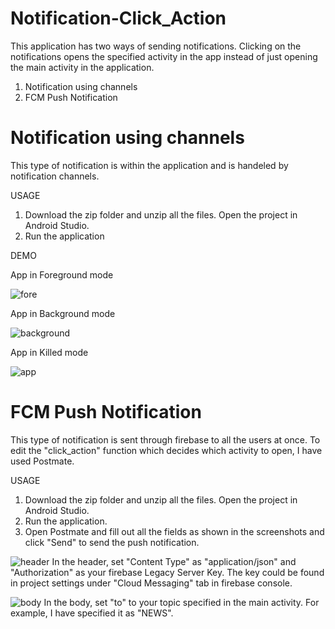 # Notification-Click_Action

This application has two ways of sending notifications. Clicking on the notifications opens the specified activity in the app instead of just opening the main activity in the application. 

1. Notification using channels
2. FCM Push Notification

# Notification using channels
This type of notification is within the application and is handeled by notification channels.

USAGE
1. Download the zip folder and unzip all the files. Open the project in Android Studio.
2. Run the application

DEMO

App in Foreground mode

![fore](https://user-images.githubusercontent.com/24483619/59982426-0b2c6480-95c7-11e9-91c0-2e42ef7b433c.gif)

App in Background mode

![background](https://user-images.githubusercontent.com/24483619/59982271-56914380-95c4-11e9-9e9f-ec53cccfd8f8.gif)

App in Killed mode

![app](https://user-images.githubusercontent.com/24483619/59982388-63169b80-95c6-11e9-9ae6-806ffaff93b4.gif)

# FCM Push Notification

This type of notification is sent through firebase to all the users at once. To edit the "click_action" function which decides which activity to open, I have used Postmate.

USAGE
1. Download the zip folder and unzip all the files. Open the project in Android Studio.
2. Run the application.
3. Open Postmate and fill out all the fields as shown in the screenshots and click "Send" to send the push notification.

![header](https://user-images.githubusercontent.com/24483619/59982520-804c6980-95c8-11e9-922f-eb85bfa16390.png)
In the header, set "Content Type" as "application/json" and "Authorization" as your firebase Legacy Server Key. The key could be found in project settings under "Cloud Messaging" tab in firebase console.

![body](https://user-images.githubusercontent.com/24483619/59982496-3f545500-95c8-11e9-862d-f8e102dc98b4.png)
In the body, set "to" to your topic specified in the main activity. For example, I have specified it as "NEWS".
